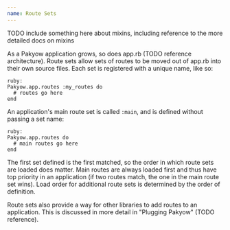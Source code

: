 ```yaml
---
name: Route Sets
---
```


TODO include something here about mixins, including reference to the more detailed docs on mixins

As a Pakyow application grows, so does app.rb (TODO reference architecture). Route sets allow sets of routes to be moved out of app.rb into their own source files. Each set is registered with a unique name, like so:

    ruby:
    Pakyow.app.routes :my_routes do
      # routes go here
    end

An application's main route set is called `:main`, and is defined without passing a set name:

    ruby:
    Pakyow.app.routes do
      # main routes go here
    end

The first set defined is the first matched, so the order in which route sets are loaded does matter. Main routes are always loaded first and thus have top priority in an application (if two routes match, the one in the main route set wins). Load order for additional route sets is determined by the order of definition.

Route sets also provide a way for other libraries to add routes to an application. This is discussed in more detail in "Plugging Pakyow" (TODO reference).
